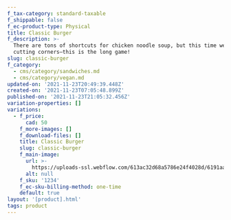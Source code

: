 ```yaml
---
f_tax-category: standard-taxable
f_shippable: false
f_ec-product-type: Physical
title: Classic Burger
f_description: >-
  There are tons of shortcuts for chicken noodle soup, but this time we're not
  cutting corners—this is the long game!
slug: classic-burger
f_category:
  - cms/category/sandwiches.md
  - cms/category/vegan.md
updated-on: '2021-11-23T20:49:39.448Z'
created-on: '2021-11-23T07:05:48.899Z'
published-on: '2021-11-23T21:05:32.456Z'
variation-properties: []
variations:
  - f_price:
      cad: 50
    f_more-images: []
    f_download-files: []
    title: Classic Burger
    slug: classic-burger
    f_main-image:
      url: >-
        https://uploads-ssl.webflow.com/613ac32d68a5786e24f4028d/6191aa543a8d5a183d06ecbd_4.%2BQC_33054.jpg
      alt: null
    f_sku: '1234'
    f_ec-sku-billing-method: one-time
    default: true
layout: '[product].html'
tags: product
---
```



